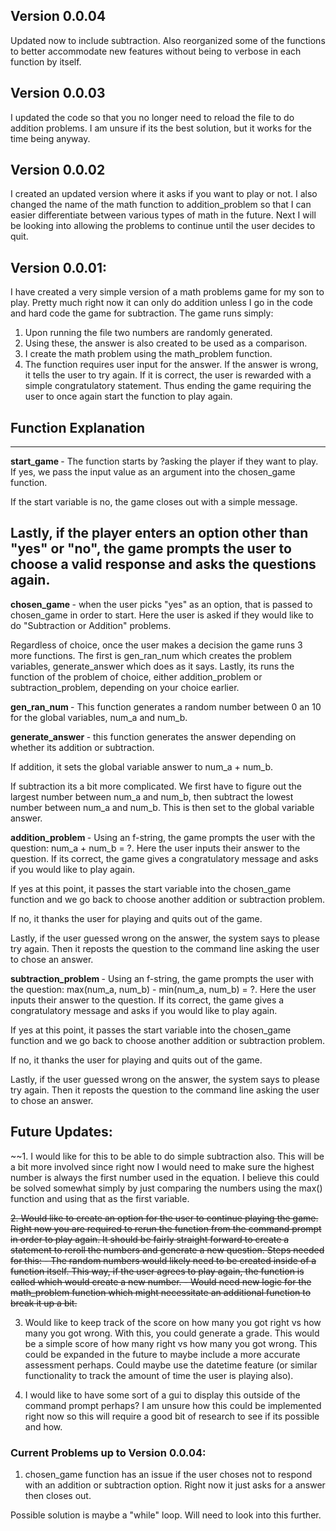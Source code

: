 ## Version 0.0.04

Updated now to include subtraction. Also reorganized some of the functions to better accommodate new features without being to verbose in each function by itself.

## Version 0.0.03

I updated the code so that you no longer need to reload the file to do addition problems. I am unsure if its the best solution, but it works for the time being anyway. 

## Version 0.0.02

I created an updated version where it asks if you want to play or not. I also changed the name of the math function to addition_problem so that I can easier differentiate between various types of math in the future. Next I will be looking into allowing the problems to continue until the user decides to quit.


## Version 0.0.01:

I have created a very simple version of a math problems game for my son to play. Pretty much right now it can only do addition unless I go in the code and hard code the game for subtraction. The game runs simply:

1. Upon running the file two numbers are randomly generated. 
2. Using these, the answer is also created to be used as a comparison.
3. I create the math problem using the math_problem function.
4. The function requires user input for the answer. If the answer is wrong, it tells the user to try again. If it is correct, the user is rewarded with a simple congratulatory statement. Thus ending the game requiring the user to once again start the function to play again. 


## Function Explanation

---
<b> start_game </b> - The function starts by ?asking the player if they want to play. If yes, we pass the input value as an argument into the chosen_game function.

If the start variable is no, the game closes out with a simple message.

Lastly, if the player enters an option other than "yes" or "no", the game prompts the user to choose a valid response and asks the questions again. 
---

<b> chosen_game </b> - when the user picks "yes" as an option, that is passed to chosen_game in order to start. Here the user is asked if they would like to do "Subtraction or Addition" problems.

Regardless of choice, once the user makes a decision the game runs 3 more functions. The first is gen_ran_num which creates the problem variables, generate_answer which does as it says. Lastly, its runs the function of the problem of choice, either addition_problem or subtraction_problem, depending on your choice earlier.


<b> gen_ran_num </b> - This function generates a random number between 0 an 10 for the global variables, num_a and num_b.


<b> generate_answer </b> - this function generates the answer depending on whether its addition or subtraction. 

If addition, it sets the global variable answer to num_a + num_b.

If subtraction its a bit more complicated. We first have to figure out the largest number between num_a and num_b, then subtract the lowest number between num_a and num_b. This is then set to the global variable answer.


<b> addition_problem </b> - Using an f-string, the game prompts the user with the question: num_a + num_b = ?. Here the user inputs their answer to the question. If its correct, the game gives a congratulatory message and asks if you would like to play again. 

If yes at this point, it passes the start variable into the chosen_game function and we go back to choose another addition or subtraction problem.

If no, it thanks the user for playing and quits out of the game.

Lastly, if the user guessed wrong on the answer, the system says to please try again. Then it reposts the question to the command line asking the user to chose an answer.


<b> subtraction_problem </b> - Using an f-string, the game prompts the user with the question: max(num_a, num_b) - min(num_a, num_b) = ?. Here the user inputs their answer to the question. If its correct, the game gives a congratulatory message and asks if you would like to play again.

If yes at this point, it passes the start variable into the chosen_game function and we go back to choose another addition or subtraction problem.

If no, it thanks the user for playing and quits out of the game.

Lastly, if the user guessed wrong on the answer, the system says to please try again. Then it reposts the question to the command line asking the user to chose an answer.


## Future Updates:
~~1. I would like for this to be able to do simple subtraction also. This will be a bit more involved since right now I would need to make sure the highest number is always the first number used in the equation. I believe this could be solved somewhat simply by just comparing the numbers using the max() function and using that as the first variable.

~~2. Would like to create an option for the user to continue playing the game. Right now you are required to rerun the function from the command prompt in order to play again. It should be fairly straight forward to create a statement to reroll the numbers and generate a new question. 
    Steps needed for this:
        - The random numbers would likely need to be created inside of a function itself. This way, if the user agrees to play again, the function is called which would create a new number. 
        - Would need new logic for the math_problem function which might necessitate an additional function to break it up a bit.~~

3. Would like to keep track of the score on how many you got right vs how many you got wrong. With this, you could generate a grade. This would be a simple score of how many right vs how many you got wrong. This could be expanded in the future to maybe include a more accurate assessment perhaps. Could maybe use the datetime feature (or similar functionality to track the amount of time the user is playing also).

4. I would like to have some sort of a gui to display this outside of the command prompt perhaps? I am unsure how this could be implemented right now so this will require a good bit of research to see if its possible and how.


### Current Problems up to Version 0.0.04:

1. chosen_game function has an issue if the user choses not to respond with an addition or subtraction option. Right now it just asks for a answer then closes out.

Possible solution is maybe a "while" loop. Will need to look into this further.